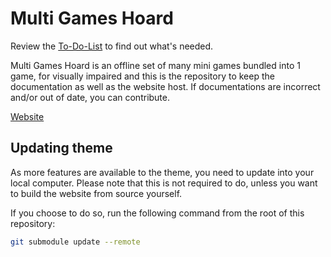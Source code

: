 # Multi Games Hoard
Review the [To-Do-List](https://gamemgh.github.io/to-do-list) to find out what's needed.

Multi Games Hoard is an offline set of many mini games bundled into 1 game, for visually impaired and this is the repository to keep the documentation as well as the website host. If documentations are incorrect and/or out of date, you can contribute.

[Website](https://gamemgh.github.io)

## Updating theme
As more features are available to the theme, you need to update into your local computer. Please note that this is not required to do, unless you want to build the website from source yourself.

If you choose to do so, run the following command from the root of this repository:
```bash
git submodule update --remote
```